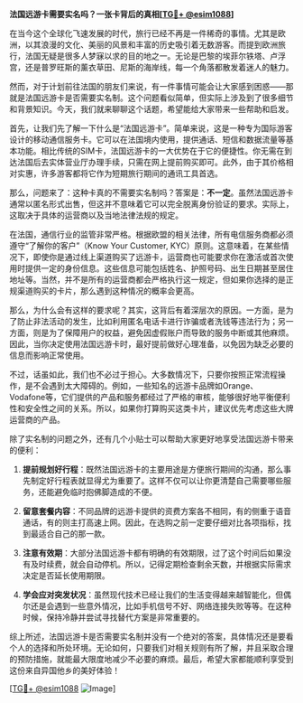 **法国远游卡需要实名吗？一张卡背后的真相[[TG💪+ @esim1088](https://t.me/s/esim1088)]**

在当今这个全球化飞速发展的时代，旅行已经不再是一件稀奇的事情。尤其是欧洲，以其浪漫的文化、美丽的风景和丰富的历史吸引着无数游客。而提到欧洲旅行，法国无疑是很多人梦寐以求的目的地之一。无论是巴黎的埃菲尔铁塔、卢浮宫，还是普罗旺斯的薰衣草田、尼斯的海岸线，每一个角落都散发着迷人的魅力。

然而，对于计划前往法国的朋友们来说，有一件事情可能会让大家感到困惑——那就是法国远游卡是否需要实名制。这个问题看似简单，但实际上涉及到了很多细节和背景知识。今天，我们就来聊聊这个话题，希望能给大家带来一些帮助和启发。

首先，让我们先了解一下什么是“法国远游卡”。简单来说，这是一种专为国际游客设计的移动通信服务卡。它可以在法国境内使用，提供通话、短信和数据流量等基本功能。相比传统的SIM卡，法国远游卡的一大优势在于它的便捷性。你无需在到达法国后去实体营业厅办理手续，只需在网上提前购买即可。此外，由于其价格相对实惠，许多游客都将它作为短期旅行期间的通讯工具首选。

那么，问题来了：这种卡真的不需要实名制吗？答案是：**不一定**。虽然法国远游卡通常以匿名形式出售，但这并不意味着它可以完全脱离身份验证的要求。实际上，这取决于具体的运营商以及当地法律法规的规定。

在法国，通信行业的监管非常严格。根据欧盟的相关法律，所有电信服务商都必须遵守“了解你的客户”（Know Your Customer, KYC）原则。这意味着，在某些情况下，即使你是通过线上渠道购买了远游卡，运营商也可能要求你在激活或首次使用时提供一定的身份信息。这些信息可能包括姓名、护照号码、出生日期甚至居住地址等。当然，并不是所有的运营商都会严格执行这一规定，但如果你选择的是正规渠道购买的卡片，那么遇到这种情况的概率会更高。

那么，为什么会有这样的要求呢？其实，这背后有着深层次的原因。一方面，是为了防止非法活动的发生，比如利用匿名电话卡进行诈骗或者洗钱等违法行为；另一方面，则是为了保障用户的权益，避免因虚假账户而导致的服务中断或其他麻烦。因此，当你决定使用法国远游卡时，最好提前做好心理准备，以免因为缺乏必要的信息而影响正常使用。

不过，话虽如此，我们也不必过于担心。大多数情况下，只要你按照正常流程操作，是不会遇到太大障碍的。例如，一些知名的远游卡品牌如Orange、Vodafone等，它们提供的产品和服务都经过了严格的审核，能够很好地平衡便利性和安全性之间的关系。所以，如果你打算购买这类卡片，建议优先考虑这些大牌运营商的产品。

除了实名制的问题之外，还有几个小贴士可以帮助大家更好地享受法国远游卡带来的便利：

1. **提前规划好行程**：既然法国远游卡的主要用途是方便旅行期间的沟通，那么事先制定好行程表就显得尤为重要了。这样不仅可以让你更清楚自己需要哪些服务，还能避免临时抱佛脚造成的不便。
   
2. **留意套餐内容**：不同品牌的远游卡提供的资费方案各不相同，有的侧重于语音通话，有的则主打高速上网。因此，在选购之前一定要仔细对比各项指标，找到最适合自己的那一款。

3. **注意有效期**：大部分法国远游卡都有明确的有效期限，过了这个时间后如果没有及时续费，就会自动停机。所以，记得定期检查剩余天数，并根据实际需求决定是否延长使用期限。

4. **学会应对突发状况**：虽然现代技术已经让我们的生活变得越来越智能化，但偶尔还是会遇到一些意外情况，比如手机信号不好、网络连接失败等等。在这种时候，保持冷静并尝试寻找替代方案是非常重要的。

综上所述，法国远游卡是否需要实名制并没有一个绝对的答案，具体情况还是要看个人的选择和所处环境。无论如何，只要我们对相关规则有所了解，并且采取合理的预防措施，就能最大限度地减少不必要的麻烦。最后，希望大家都能顺利享受到这份来自异国他乡的美好体验！

[[TG💪+ @esim1088](https://t.me/s/esim1088) ![Image](https://i.postimg.cc/4NQfJmqS/Snipaste-2025-05-13-00-14-12.png)]